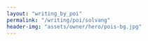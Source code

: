 ```yaml
---
layout: "writing_by_poi"
permalink: "/writing/poi/solvang"
header-img: "assets/owner/hero/pois-bg.jpg"
---
```

